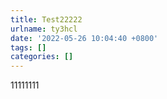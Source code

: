 ```yaml
---
title: Test22222
urlname: ty3hcl
date: '2022-05-26 10:04:40 +0800'
tags: []
categories: []
---
```


11111111
